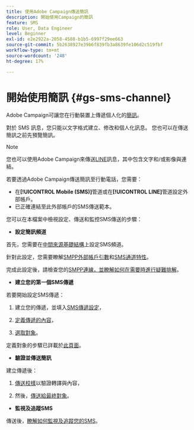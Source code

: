 ```yaml
---
title: 使用Adobe Campaign傳送簡訊
description: 開始使用Campaign的簡訊
feature: SMS
role: User, Data Engineer
level: Beginner
exl-id: e2e2922a-2058-4588-b1b5-6997f29ee663
source-git-commit: 5b2638927e39b6f839fb3a8639fe106d2c519fbf
workflow-type: tm+mt
source-wordcount: '248'
ht-degree: 17%

---
```


# 開始使用簡訊 {#gs-sms-channel}

Adobe Campaign可讓您在行動裝置上傳遞個人化的[簡訊](../send/sms/sms.md)。

對於 SMS 訊息，您只能以文字格式建立、修改和個人化訊息。 您也可以在傳送簡訊之前先預覽簡訊。

>[!NOTE]
>
>您也可以使用Adobe Campaign來傳送[LINE](../send/line.md)訊息，其中包含文字和/或影像與連結。

若要透過Adobe Campaign傳送簡訊至行動電話，您需要：

* 在&#x200B;**[!UICONTROL Mobile (SMS)]**&#x200B;管道或在&#x200B;**[!UICONTROL LINE]**&#x200B;管道設定外部帳戶。
* 已正確連結至此外部帳戶的SMS傳送範本。

您可以在本檔案中檢視設定、傳送和監控SMS傳送的步驟：

* **設定簡訊頻道**

首先，您需要在[中間來源基礎結構](sms-mid-sourcing.md)上設定SMS頻道。

<!--The steps depend on the platform: either you have [a standalone instance](sms-standalone-instance.md) or you are in [a mid-sourcing infrastructure](sms-mid-sourcing.md).-->

針對此設定，您需要瞭解[SMPP外部帳戶引數](smpp-external-account.md)和[SMS通道特性](sms-channel.md)。

完成此設定後，請檢查您的[SMPP連線，並瞭解如何在需要時進行疑難排解](smpp-connection.md)。

* **建立您的第一個SMS傳遞**

若要開始設定SMS傳遞：

1. 建立您的傳遞，並填入[SMS傳遞設定](sms-delivery-settings.md)，

1. [定義傳遞的內容](sms-content.md)，

1. [選取對象](sms-audience.md)。

定義對象的步驟已詳載於[此頁面](../../audiences/create-audiences.md)。

* **驗證並傳送簡訊**

建立傳遞後：

1. [傳送校樣](sms-proofs.md)以驗證轉譯與內容，

1. 然後，[傳送給最終對象](sms-send.md)。

* **監視及追蹤SMS**

傳送後，[瞭解如何監視及追蹤您的SMS](sms-monitor.md)。
